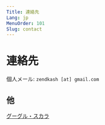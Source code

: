 ```yaml
---
Title: 連絡先
Lang: jp
MenuOrder: 101
Slug: contact
---
```

# 連絡先

個人メール: `zendkash [at] gmail.com`

## 他

[グーグル・スカラ](https://scholar.google.ca/citations?user=_WdA8SEAAAAJ&hl=en)
